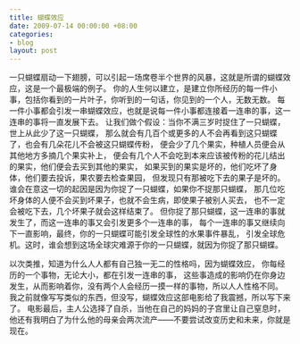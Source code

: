 ```yaml
---
title: 蝴蝶效应
date: 2009-07-14 00:00:00 +08:00
categories:
- blog
layout: post
---
```


一只蝴蝶扇动一下翅膀，可以引起一场席卷半个世界的风暴，这就是所谓的蝴蝶效应，这是一个最极端的例子。
你的人生何以建立，是建立你所经历的每一件小事，包括你看到的一片叶子，你听到的一句话，你见到的一个人，无数无数。
每一件小事都会引发一串蝴蝶效应，也就是说每一件小事都连接着一连串的事，这一连串的事将一直发展下去。
让我们做个假设：当你不满三岁时捉住了一只蝴蝶，世上从此少了这一只蝴蝶，
那么就会有几百个或更多的人不会再看到这只蝴蝶了，也会有几朵花儿不会被这只蝴蝶传粉，
便会少了几个果实，种植人员便会从其他地方多摘几个果实补上，
便会有几个人不会吃到本来应该被传粉的花儿结出的果实，他们便会去买到其他的果实，
如果买到的果实是坏的，他们吃坏了身体，他们要去投诉，果农要去检查果园，
但发现只有那被吃下去的果子是坏的。
谁会在意这一切的起因是因为你捉了一只蝴蝶，如果你不捉那只蝴蝶，
那几位吃坏身体的人便不会买到坏果子，也就不会生病，即使果子被别人买去，
也不一定会被吃下去，几个坏果子就会这样结束了。
但你捉了那只蝴蝶，这一连串的事就发生了，而这一连串的事又会引发更多个一连串的事，
每个一连串的事又继续向下一直影响，最终，你的一只蝴蝶可能引发全球性的水果事件暴乱，
引发全球危机。这时，谁会想到这场全球灾难源于你的一只蝴蝶，就因为你捉了那只蝴蝶。

以次类推，知道为什么人人都有自己独一无二的性格吗，因为蝴蝶效应，
你每经历的一个事物，无论大小，都在引发一连串的事，
这些事造成的影响仍在你身边发生，从而影响着你，没有两个人会经历一摸一样的事物，所以人人性格不同。
我之前就像写写类似的东西，但没写，蝴蝶效应这部电影给了我震撼，所以写下来了。
电影最后，主人公选择了自杀，当他在自己的妈妈的子宫里让自己窒息时，
他还有我明白了为什么他的母亲会两次流产——不要尝试改变历史和未来，你就是现在。
